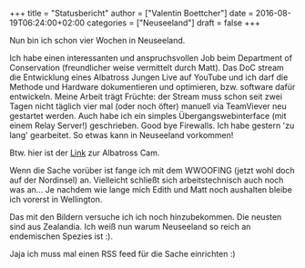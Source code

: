 +++
title = "Statusbericht"
author = ["Valentin Boettcher"]
date = 2016-08-19T06:24:00+02:00
categories = ["Neuseeland"]
draft = false
+++

Nun bin ich schon vier Wochen in Neuseeland.

Ich habe einen interessanten und anspruchsvollen Job beim Department
of Conservation (freundlicher weise vermittelt durch Matt). Das DoC
stream die Entwicklung eines Albatross Jungen Live auf YouTube und ich
darf die Methode und Hardware dokumentieren und optimieren,
bzw. software dafür entwickeln. Meine Arbeit trägt Früchte: der Stream
muss schon seit zwei Tagen nicht täglich vier mal (oder noch öfter)
manuell via TeamViever neu gestartet werden. Auch habe ich ein simples
Übergangswebinterface (mit einem Relay Server!) geschrieben. Good bye
Firewalls. Ich habe gestern 'zu lang' gearbeitet. So etwas kann in
Neuseeland vorkommen!

Btw. hier ist der [Link](<https://www.youtube.com/watch?v=Gwy2IjA7z-I>)
zur Albatross Cam.

Wenn die Sache vorüber ist fange ich mit dem WWOOFING (jetzt wohl doch
auf der Nordinsel) an. Vielleicht schließt sich arbeitstechnisch auch
noch was an... Je nachdem wie lange mich Edith und Matt noch aushalten
bleibe ich vorerst in Wellington.

Das mit den Bildern versuche ich ich noch hinzubekommen. Die neusten
sind aus Zealandia. Ich weiß nun warum Neuseeland so reich an
endemischen Spezies ist :).

Jaja ich muss mal einen RSS feed für die Sache einrichten :)